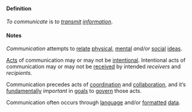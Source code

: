 #### Definition

*To communicate* is *to [transmit](https://github.com/gcassel/Modular-Organization-Terminology/blob/master/terms/transmit.md) [information](https://github.com/gcassel/Modular-Organization-Terminology/blob/master/terms/information.md)*. 

#### Notes

*Communication* attempts to [relate](https://github.com/gcassel/Modular-Organization-Terminology/blob/master/terms/relate.md) [physical](https://github.com/gcassel/Modular-Organization-Terminology/blob/master/terms/physical.md), [mental](https://github.com/gcassel/Modular-Organization-Terminology/blob/master/terms/mental.md) *and/or* [social](https://github.com/gcassel/Modular-Organization-Terminology/blob/master/terms/social.md) [ideas](https://github.com/gcassel/Modular-Organization-Terminology/blob/master/terms/idea.md).
 

[Acts](https://github.com/gcassel/Modular-Organization-Terminology/blob/master/terms/act.md) of communication may or may not be [intentional](https://github.com/gcassel/Modular-Organization-Terminology/blob/master/terms/intend.md).  Intentional acts of communication may or may not be [received](https://github.com/gcassel/Modular-Organization-Terminology/blob/master/terms/action.md) by intended *receivers* and *recipients*.
 
Communication precedes acts of [coordination](https://github.com/gcassel/Modular-Organization-Terminology/blob/master/terms/coordinate.md) and [collaboration](https://github.com/gcassel/Modular-Organization-Terminology/blob/master/terms/collaborate.md), and it’s [fundamentally](https://github.com/gcassel/Modular-Organization-Terminology/blob/master/terms/base.md) *important* in [goals](https://github.com/gcassel/Modular-Organization-Terminology/blob/master/terms/goal.md) to [govern](https://github.com/gcassel/Modular-Organization-Terminology/blob/master/terms/governance.md) those acts.
 
Communication often occurs through [language](https://github.com/gcassel/Modular-Organization-Terminology/blob/master/terms/language.md) and/or [formatted](https://github.com/gcassel/Modular-Organization-Terminology/blob/master/terms/format.md) [data](https://github.com/gcassel/Modular-Organization-Terminology/blob/master/terms/data.md).  
